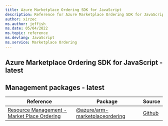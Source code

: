 ```yaml
---
title: Azure Marketplace Ordering SDK for JavaScript
description: Reference for Azure Marketplace Ordering SDK for JavaScript
author: xirzec
ms.author: jeffish
ms.date: 05/04/2022
ms.topic: reference
ms.devlang: JavaScript
ms.service: Marketplace Ordering
---
```

## Azure Marketplace Ordering SDK for JavaScript - latest
## Management packages - latest
| Reference | Package | Source |
|---|---|---|
|[Resource Management - Market Place Ordering](javascript/api/overview/azure/arm-marketplaceordering-readme)|[@azure/arm-marketplaceordering](https://www.npmjs.com/package/@azure/arm-marketplaceordering)|[Github](https://github.com/Azure/azure-sdk-for-js/blob/main/sdk/marketplaceordering/arm-marketplaceordering)|

